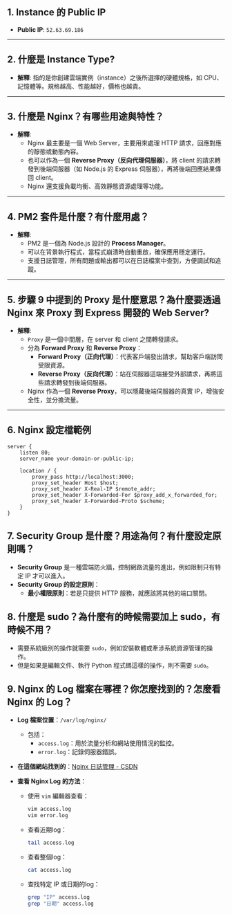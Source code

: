 ## 1. Instance 的 Public IP
- **Public IP**: `52.63.69.186`

---

## 2. 什麼是 Instance Type?
- **解釋**: 指的是你創建雲端實例（instance）之後所選擇的硬體規格，如 CPU、記憶體等。規格越高、性能越好，價格也越貴。

---

## 3. 什麼是 Nginx？有哪些用途與特性？
- **解釋**: 
  - Nginx 最主要是一個 Web Server，主要用來處理 HTTP 請求，回應對應的靜態或動態內容。
  - 也可以作為一個 **Reverse Proxy（反向代理伺服器）**，將 client 的請求轉發到後端伺服器（如 Node.js 的 Express 伺服器），再將後端回應結果傳回 client。
  - Nginx 還支援負載均衡、高效靜態資源處理等功能。

---

## 4. PM2 套件是什麼？有什麼用處？
- **解釋**: 
  - PM2 是一個為 Node.js 設計的 **Process Manager**。
  - 可以在背景執行程式，當程式崩潰時自動重啟，確保應用穩定運行。
  - 支援日誌管理，所有問題或輸出都可以在日誌檔案中查到，方便調試和追蹤。

---

## 5. 步驟 9 中提到的 Proxy 是什麼意思？為什麼要透過 Nginx 來 Proxy 到 Express 開發的 Web Server?
- **解釋**: 
  - `Proxy` 是一個中間層，在 server 和 client 之間轉發請求。
  - 分為 **Forward Proxy** 和 **Reverse Proxy**：
    - **Forward Proxy（正向代理）**：代表客戶端發出請求，幫助客戶端訪問受限資源。
    - **Reverse Proxy（反向代理）**：站在伺服器這端接受外部請求，再將這些請求轉發到後端伺服器。
  - Nginx 作為一個 **Reverse Proxy**，可以隱藏後端伺服器的真實 IP，增強安全性，並分擔流量。

---

## 6. Nginx 設定檔範例
```nginx
server {
    listen 80;
    server_name your-domain-or-public-ip;

    location / {
        proxy_pass http://localhost:3000;
        proxy_set_header Host $host;
        proxy_set_header X-Real-IP $remote_addr;
        proxy_set_header X-Forwarded-For $proxy_add_x_forwarded_for;
        proxy_set_header X-Forwarded-Proto $scheme;
    }
}
```

## 7. Security Group 是什麼？用途為何？有什麼設定原則嗎？

- **Security Group** 是一種雲端防火牆，控制網路流量的進出，例如限制只有特定 IP 才可以進入。
- **Security Group 的設定原則**：
  - **最小權限原則**：若是只提供 HTTP 服務，就應該將其他的端口關閉。

## 8. 什麼是 sudo？為什麼有的時候需要加上 sudo，有時候不用？

- 需要系統級別的操作就需要 `sudo`，例如安裝軟體或牽涉系統資源管理的操作。
- 但是如果是編輯文件、執行 Python 程式碼這樣的操作，則不需要 `sudo`。

## 9. Nginx 的 Log 檔案在哪裡？你怎麼找到的？怎麼看 Nginx 的 Log？

- **Log 檔案位置**：`/var/log/nginx/`
  - 包括：
    - `access.log`：用於流量分析和網站使用情況的監控。
    - `error.log`：記錄伺服器錯誤。

- **在這個網站找到的**：[Nginx 日誌管理 - CSDN](https://blog.csdn.net/qq_35393472/article/details/136719093)

- **查看 Nginx Log 的方法**：
  - 使用 `vim` 編輯器查看：
    ```bash
    vim access.log
    vim error.log
    ```
  - 查看近期log：
    ```bash
    tail access.log
    ```
  - 查看整個log：
    ```bash
    cat access.log
    ```
  - 查找特定 IP 或日期的log：
    ```bash
    grep "IP" access.log
    grep "日期" access.log
    ```
